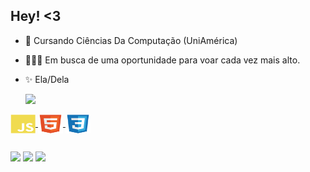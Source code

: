## Hey! <3
 
- 🌱 Cursando Ciências Da Computação (UniAmérica)
- 👩🏾‍💻 Em busca de uma oportunidade para voar cada vez mais alto.
- ✨ Ela/Dela

  <div align = "start">
  <a href="https://github.com/AnaSantosFd">
  <img height="180em" src="https://github-readme-stats.vercel.app/api?username=AnaSantosFd&show_icons=true&theme=dark&include_all_commits=true&count_private=true"/>
</div>

  <img align="center" alt="Rafa-Js" height="30" width="40" src="https://raw.githubusercontent.com/devicons/devicon/master/icons/javascript/javascript-plain.svg">
  <img align="center" alt="Rafa-HTML" height="30" width="40" src="https://raw.githubusercontent.com/devicons/devicon/master/icons/html5/html5-original.svg">
  <img align="center" alt="Rafa-CSS" height="30" width="40" src="https://raw.githubusercontent.com/devicons/devicon/master/icons/css3/css3-original.svg">
 
  ##
  
  <a href="https://www.instagram.com/ana_santosfid/" target="_blank"><img src="https://img.shields.io/badge/-Instagram-%23E4405F?style=for-the-badge&logo=instagram&logoColor=white" target="_blank"></a>
  <a href = "mailto:aninha.santos2000@gmail.com"><img src="https://img.shields.io/badge/-Gmail-%23333?style=for-the-badge&logo=gmail&logoColor=white" target="_blank"></a>
  <a href="https://www.linkedin.com/in/ana-santos-3464b319a/" target="_blank"><img src="https://img.shields.io/badge/-LinkedIn-%230077B5?style=for-the-badge&logo=linkedin&logoColor=white" target="_blank"></a> 
 
 

